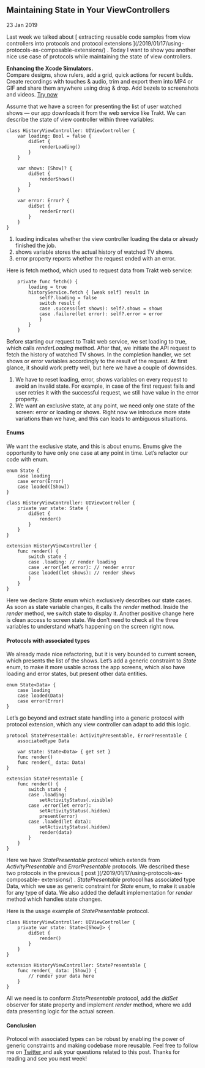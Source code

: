 ##  Maintaining State in Your ViewControllers

23 Jan 2019

Last week we talked about [ extracting reusable code samples from view
controllers into protocols and protocol extensions ](/2019/01/17/using-
protocols-as-composable-extensions/) . Today I want to show you another nice
use case of protocols while maintaining the state of view controllers.

**Enhancing the Xcode Simulators.**  
Compare designs, show rulers, add a grid, quick actions for recent builds.
Create recordings with touches & audio, trim and export them into MP4 or GIF
and share them anywhere using drag & drop. Add bezels to screenshots and
videos. [ Try now ](https://gumroad.com/a/931293139/ftvbh)

Assume that we have a screen for presenting the list of user watched shows —
our app downloads it from the web service like Trakt. We can describe the
state of view controller within three variables:

    
    
    class HistoryViewController: UIViewController {
        var loading: Bool = false {
            didSet {
                renderLoading()
            }
        }
    
        var shows: [Show]? {
            didSet {
                renderShows()
            }
        }
    
        var error: Error? {
            didSet {
                renderError()
            }
        }
    }
    

  1. loading indicates whether the view controller loading the data or already finished the job. 
  2. shows variable stores the actual history of watched TV shows. 
  3. error property reports whether the request ended with an error. 

Here is fetch method, which used to request data from Trakt web service:

    
    
        private func fetch() {
            loading = true
            historyService.fetch { [weak self] result in
                self?.loading = false
                switch result {
                case .success(let shows): self?.shows = shows
                case .failure(let error): self?.error = error
                }
            }
        }
    

Before starting our request to Trakt web service, we set loading to true,
which calls _renderLoading_ method. After that, we initiate the API request to
fetch the history of watched TV shows. In the completion handler, we set shows
or error variables accordingly to the result of the request. At first glance,
it should work pretty well, but here we have a couple of downsides.

  1. We have to reset loading, error, shows variables on every request to avoid an invalid state. For example, in case of the first request fails and user retries it with the successful request, we still have value in the error property. 
  2. We want an exclusive state, at any point, we need only one state of the screen: error or loading or shows. Right now we introduce more state variations than we have, and this can leads to ambiguous situations. 

####  Enums

We want the exclusive state, and this is about enums. Enums give the
opportunity to have only one case at any point in time. Let’s refactor our
code with enum.

    
    
    enum State {
        case loading
        case error(Error)
        case loaded([Show])
    }
    
    class HistoryViewController: UIViewController {
        private var state: State {
            didSet {
                render()
            }
        }
    }
    
    extension HistoryViewController {
        func render() {
            switch state {
            case .loading: // render loading
            case .error(let error): // render error
            case loaded(let shows): // render shows
            }
        }
    }
    

Here we declare _State_ enum which exclusively describes our state cases. As
soon as state variable changes, it calls the _render_ method. Inside the
_render_ method, we switch state to display it. Another positive change here
is clean access to screen state. We don’t need to check all the three
variables to understand what’s happening on the screen right now.

####  Protocols with associated types

We already made nice refactoring, but it is very bounded to current screen,
which presents the list of the shows. Let’s add a generic constraint to
_State_ enum, to make it more usable across the app screens, which also have
loading and error states, but present other data entities.

    
    
    enum State<Data> {
        case loading
        case loaded(Data)
        case error(Error)
    }
    

Let’s go beyond and extract state handling into a generic protocol with
protocol extension, which any view controller can adapt to add this logic.

    
    
    protocol StatePresentable: ActivityPresentable, ErrorPresentable {
        associatedtype Data
    
        var state: State<Data> { get set }
        func render()
        func render(_ data: Data)
    }
    
    extension StatePresentable {
        func render() {
            switch state {
            case .loading:
                setActivityStatus(.visible)
            case .error(let error):
                setActivityStatus(.hidden)
                present(error)
            case .loaded(let data):
                setActivityStatus(.hidden)
                render(data)
            }
        }
    }
    

Here we have _StatePresentable_ protocol which extends from
_ActivityPresentable_ and _ErrorPresentable_ protocols. We described these two
protocols in the previous [ post ](/2019/01/17/using-protocols-as-composable-
extensions/) . _StatePresentable_ protocol has associated type Data, which we
use as generic constraint for _State_ enum, to make it usable for any type of
data. We also added the default implementation for _render_ method which
handles state changes.

Here is the usage example of _StatePresentable_ protocol.

    
    
    class HistoryViewController: UIViewController {
        private var state: State<[Show]> {
            didSet {
                render()
            }
        }
    }
    
    extension HistoryViewController: StatePresentable {
        func render(_ data: [Show]) {
            // render your data here
        }
    }
    

All we need is to conform _StatePresentable_ protocol, add the _didSet_
observer for state property and implement _render_ method, where we add data
presenting logic for the actual screen.

####  Conclusion

Protocol with associated types can be robust by enabling the power of generic
constraints and making codebase more reusable. Feel free to follow me on [
Twitter ](https://twitter.com/mecid) and ask your questions related to this
post. Thanks for reading and see you next week!

